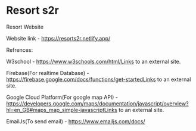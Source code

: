 # Resort s2r
Resort Website

Website link - https://resorts2r.netlify.app/

Refrences: 

W3school - https://www.w3schools.com/html/Links to an external site.

Firebase(For realtime Database) - https://firebase.google.com/docs/functions/get-startedLinks to an external site.

Google Cloud Platform(For google map API) - https://developers.google.com/maps/documentation/javascript/overview?hl=en_GB#maps_map_simple-javascriptLinks to an external site.

EmailJs(To send email) - https://www.emailjs.com/docs/
